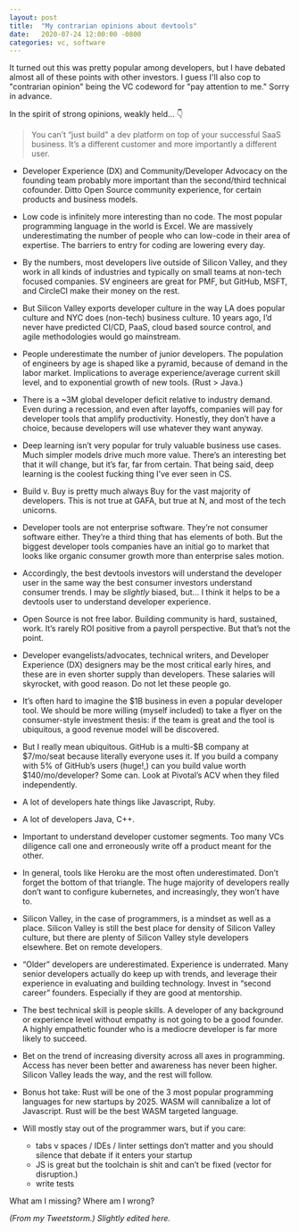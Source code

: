 ```yaml
---
layout: post
title:  "My contrarian opinions about devtools"
date:   2020-07-24 12:00:00 -0800
categories: vc, software
---
```


It turned out this was pretty popular among developers, but I have debated almost all of these points with other investors. I guess I'll also cop to "contrarian opinion" being the VC codeword for "pay attention to me." Sorry in advance.

In the spirit of strong opinions, weakly held... 👇

> You can’t “just build" a dev platform on top of your successful SaaS business. It’s a different customer and more importantly a different user.

* Developer Experience (DX) and Community/Developer Advocacy on the founding team probably more important than the second/third technical cofounder. Ditto Open Source community experience, for certain products and business models.

* Low code is infinitely more interesting than no code. The most popular programming language in the world is Excel. We are massively underestimating the number of people who can low-code in their area of expertise. The barriers to entry for coding are lowering every day.

* By the numbers, most developers live outside of Silicon Valley, and they work in all kinds of industries and typically on small teams at non-tech focused companies. SV engineers are great for PMF, but GitHub, MSFT, and CircleCI make their money on the rest.

* But Silicon Valley exports developer culture in the way LA does popular culture and NYC does (non-tech) business culture. 10 years ago, I’d never have predicted CI/CD, PaaS, cloud based source control, and agile methodologies would go mainstream.

* People underestimate the number of junior developers. The population of engineers by age is shaped like a pyramid, because of demand in the labor market. Implications to average experience/average current skill level, and to exponential growth of new tools. (Rust > Java.)

* There is a ~3M global developer deficit relative to industry demand. Even during a recession, and even after layoffs, companies will pay for developer tools that amplify productivity. Honestly, they don’t have a choice, because developers will use whatever they want anyway.

* Deep learning isn’t very popular for truly valuable business use cases. Much simpler models drive much more value. There’s an interesting bet that it will change, but it’s far, far from certain. That being said, deep learning is the coolest fucking thing I’ve ever seen in CS.

* Build v. Buy is pretty much always Buy for the vast majority of developers. This is not true at GAFA, but true at N, and most of the tech unicorns.

* Developer tools are not enterprise software. They’re not consumer software either. They’re a third thing that has elements of both. But the biggest developer tools companies have an initial go to market that looks like organic consumer growth more than enterprise sales motion.

* Accordingly, the best devtools investors will understand the developer user in the same way the best consumer investors understand consumer trends. I may be *slightly* biased, but... I think it helps to be a devtools user to understand developer experience.

* Open Source is not free labor. Building community is hard, sustained, work. It’s rarely ROI positive from a payroll perspective. But that’s not the point.

* Developer evangelists/advocates, technical writers, and Developer Experience (DX) designers may be the most critical early hires, and these are in even shorter supply than developers. These salaries will skyrocket, with good reason. Do not let these people go.

* It’s often hard to imagine the $1B business in even a popular developer tool. We should be more willing (myself included) to take a flyer on the consumer-style investment thesis: if the team is great and the tool is ubiquitous, a good revenue model will be discovered.

* But I really mean ubiquitous. GitHub is a multi-$B company at $7/mo/seat because literally everyone uses it. If you build a company with 5% of GitHub’s users (huge!,) can you build value worth $140/mo/developer? Some can. Look at Pivotal’s ACV when they filed independently.

* A lot of developers hate things like Javascript, Ruby.

* A lot of developers Java, C++.

* Important to understand developer customer segments. Too many VCs diligence call one and erroneously write off a product meant for the other.

* In general, tools like Heroku are the most often underestimated. Don’t forget the bottom of that triangle. The huge majority of developers really don’t want to configure kubernetes, and increasingly, they won’t have to.

* Silicon Valley, in the case of programmers, is a mindset as well as a place. Silicon Valley is still the best place for density of Silicon Valley culture, but there are plenty of Silicon Valley style developers elsewhere. Bet on remote developers.

* “Older” developers are underestimated. Experience is underrated. Many senior developers actually do keep up with trends, and leverage their experience in evaluating and building technology. Invest in “second career” founders. Especially if they are good at mentorship.

* The best technical skill is people skills. A developer of any background or experience level without empathy is not going to be a good founder. A highly empathetic founder who is a mediocre developer is far more likely to succeed.

* Bet on the trend of increasing diversity across all axes in programming. Access has never been better and awareness has never been higher. Silicon Valley leads the way, and the rest will follow.

* Bonus hot take: Rust will be one of the 3 most popular programming languages for new startups by 2025. WASM will cannibalize a lot of Javascript. Rust will be the best WASM targeted language.

* Will mostly stay out of the programmer wars, but if you care:
  * tabs v spaces / IDEs / linter settings don’t matter and you should silence that debate if it enters your startup
  * JS is great but the toolchain is shit and can’t be fixed (vector for disruption.)
  * write tests

What am I missing? Where am I wrong?

*(From my Tweetstorm.) Slightly edited here.*
